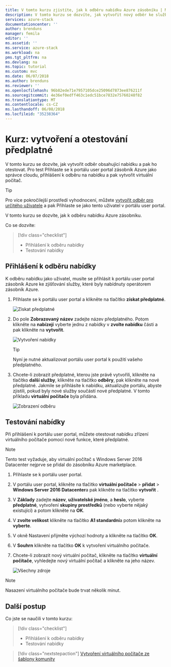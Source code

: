 ```yaml
---
title: V tomto kurzu zjistíte, jak k odběru nabídku Azure zásobníku | Microsoft Docs
description: V tomto kurzu se dozvíte, jak vytvořit nový odběr ke službám Azure zásobníku a otestovat nabídku vytvořením testovacího virtuálního počítače.
services: azure-stack
documentationcenter: ''
author: brenduns
manager: femila
editor: ''
ms.assetid: ''
ms.service: azure-stack
ms.workload: na
pms.tgt_pltfrm: na
ms.devlang: na
ms.topic: tutorial
ms.custom: mvc
ms.date: 06/07/2018
ms.author: brenduns
ms.reviewer: ''
ms.openlocfilehash: 96b82ede71e7957105dce25096d7873ee876211f
ms.sourcegitcommit: 4e36ef0edff463c1edc51bce7832e75760248f82
ms.translationtype: MT
ms.contentlocale: cs-CZ
ms.lasthandoff: 06/08/2018
ms.locfileid: "35238364"
---
```

# <a name="tutorial-create-and-test-a-subscription"></a>Kurz: vytvoření a otestování předplatné
V tomto kurzu se dozvíte, jak vytvořit odběr obsahující nabídku a pak ho otestovat. Pro test Přihlaste se k portálu user portal zásobník Azure jako správce cloudu, přihlášení k odběru na nabídku a pak vytvořit virtuální počítač.

> [!TIP]
> Pro více pokročilejší prostředí vyhodnocení, můžete [vytvořit odběr pro určitého uživatele](https://docs.microsoft.com/azure/azure-stack/azure-stack-subscribe-plan-provision-vm#create-a-subscription-as-a-cloud-operator) a pak Přihlaste se jako tento uživatel v portálu user portal. 

V tomto kurzu se dozvíte, jak k odběru nabídku Azure zásobníku.

Co se dozvíte:

> [!div class="checklist"]
> * Přihlášení k odběru nabídky 
> * Testování nabídky

## <a name="subscribe-to-an-offer"></a>Přihlášení k odběru nabídky
K odběru nabídku jako uživatel, musíte se přihlásit k portálu user portal zásobník Azure ke zjišťování služby, které byly nabídnuty operátorem zásobník Azure.

1. Přihlaste se k portálu user portal a klikněte na tlačítko **získat předplatné**.

   ![Získat předplatné](media/azure-stack-subscribe-services/get-subscription.png)

2. Do pole **Zobrazovaný název** zadejte název předplatného. Potom klikněte na **nabízejí** vyberte jednu z nabídky v **zvolte nabídku** části a pak klikněte na **vytvořit**.

   ![Vytvoření nabídky](media/azure-stack-subscribe-services/create-subscription.png)

   > [!TIP]
   > Nyní je nutné aktualizovat portálu user portal k použití vašeho předplatného.

3. Chcete-li zobrazit předplatné, kterou jste právě vytvořili, klikněte na tlačítko **další služby**, klikněte na tlačítko **odběry**, pak klikněte na nové předplatné. Jakmile se přihlásíte k nabídku, aktualizujte portálu, abyste zjistili, pokud byly nové služby součástí nové předplatné. V tomto příkladu **virtuální počítače** byla přidána.

   ![Zobrazení odběru](media/azure-stack-subscribe-services/view-subscription.png)


## <a name="test-the-offer"></a>Testování nabídky
Při přihlášení k portálu user portal, můžete otestovat nabídku zřízení virtuálního počítače pomocí nové funkce, které předplatné. 

> [!NOTE]
> Tento test vyžaduje, aby virtuální počítač s Windows Server 2016 Datacenter nejprve se přidal do zásobníku Azure marketplace. 

1. Přihlaste se k portálu user portal.

2. V portálu user portal, klikněte na tlačítko **virtuální počítače** > **přidat** > **Windows Server 2016 Datacenter**a pak klikněte na tlačítko **vytvořit** .

3. V **Základy** zadejte **název**, **uživatelské jméno**, a **heslo**, vyberte **předplatné**, vytvoření **skupiny prostředků** (nebo vyberte nějaký existující) a potom klikněte na **OK**.

4. V **zvolte velikost** klikněte na tlačítko **A1 standardní**a potom klikněte na **vyberte**.  

5. V okně Nastavení přijměte výchozí hodnoty a klikněte na tlačítko **OK**.

6. V **Souhrn** klikněte na tlačítko **OK** k vytvoření virtuálního počítače.  

7. Chcete-li zobrazit nový virtuální počítač, klikněte na tlačítko **virtuální počítače**, vyhledejte nový virtuální počítač a klikněte na jeho název.

    ![Všechny zdroje](media/azure-stack-subscribe-services/view-vm.png)

> [!NOTE]
> Nasazení virtuálního počítače bude trvat několik minut.


## <a name="next-steps"></a>Další postup

Co jste se naučili v tomto kurzu:

> [!div class="checklist"]
> * Přihlášení k odběru nabídky 
> * Testování nabídky


> [!div class="nextstepaction"]
> [Vytvoření virtuálního počítače ze šablony komunity](azure-stack-create-vm-template.md)